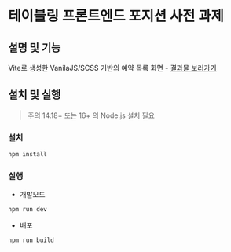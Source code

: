 # 테이블링 프론트엔드 포지션 사전 과제

## 설명 및 기능

Vite로 생성한 VanilaJS/SCSS 기반의 예약 목록 화면 - [결과물 보러가기](https://tabling-list.vercel.app/)

## 설치 및 실행

> 주의
> 14.18+ 또는 16+ 의 Node.js 설치 필요

### 설치

```bash
npm install
```

### 실행

- 개발모드

```bash
npm run dev
```

- 배포

```bash
npm run build
```
